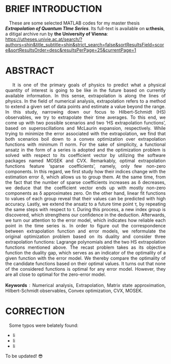 # BRIEF INTRODUCTION
&nbsp;&nbsp; These are some selected MATLAB codes for my master thesis ***Extrapolation of Quantum TIme Series***. Its full-text is available on <strong>u:thesis</strong>, a ditigal archive run by <strong>the University of Vienna</strong>:<br>
https://utheses.univie.ac.at/search/?authors=shin&title_subtitle=shin&strict_search=false&sortResultsField=score&sortResultsOrder=desc&resultsPerPage=25&currentPage=1
<br>

# ABSTRACT
<p align="justify">
&nbsp;&nbsp; It is one of the primary goals of physics to predict what a physical quantity of interest is going to be like in the future based on currently available information. In this sense, extrapolation is along the lines of physics. In the field of numerical analysis, extrapolation refers to a method to extend a given set of data points and estimate a value beyond the range. In this study, narrowing down our focus to Hilbert-Schmidt (HS) observables, we try to extrapolate their time averages. To this end, we come up with two possible scenarios and two ‘HS extrapolation functions’, based on superoscillations and McLaurin expansion, respectively. While trying to minimize the error associated with the extrapolation, we find that both scenarios boil down to a convex optimization over extrapolation functions with minimum l1 norm. For the sake of simplicity, a functional ansatz in the form of a series is adopted and the optimization problem is solved with respect to its coefficient vector by utilizing the software packages named MOSEK and CVX. Remarkably, optimal extrapolation functions feature ‘sparse coefficients’, namely, only few non-zero components. In this regard, we first study how their indices change with the estimation error δ, which allows us to group them. At the same time, from the fact that the number of sparse coefficients increases as δ decreases, we deduce that the coefficient vector ends up with mostly non-zero components as δ approximates zero. On the other hand, linear fit functions to values of each group reveal that their values can be predicted with high accuracy. Lastly, we extend the ansatz to a future time point  τ, by repeating the same steps with respect to τ. During this process, a new index group is discovered, which strengthens our confidence in the deduction. Afterwards, we turn our attention to the error model, which indicates how reliable each point in the time series is. In order to figure out the correspondence between extrapolation function and error models, we reformulate the original optimization problem based on its duality and consider three extrapolation functions: Lagrange polynomials and the two HS extrapolation functions mentioned above. The recast problem takes as its objective function the duality gap, which serves as an indicator of the optimality of a given function with the error model. We thereby compare the optimality of the candidate functions based on their optimal values. It turns out that none of the considered functions is optimal for any error model. However, they are all close to optimal for the zero-error model.
<br><br>
<strong>Keywords</strong> : Numerical analysis, Extrapolation, Matrix state approximation, Hilbert-Schmidt observables, Convex optimization, CVX, MOSEK. 
</p>

# CORRECTION 
&nbsp;&nbsp; Some typos were belately found:
+ li
+ li
+ li

To be updated! 😎
